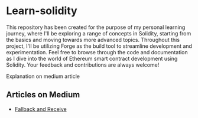 # Learn-solidity
This repository has been created for the purpose of my personal learning journey, where I'll be exploring a range of concepts in Solidity, starting from the basics and moving towards more advanced topics. Throughout this project, I'll be utilizing Forge as the build tool to streamline development and experimentation. Feel free to browse through the code and documentation as I dive into the world of Ethereum smart contract development using Solidity. Your feedback and contributions are always welcome!

Explanation on medium article 

## Articles on Medium 

- [Fallback and Receive]([https://medium.com/p/7f557bb29866])

